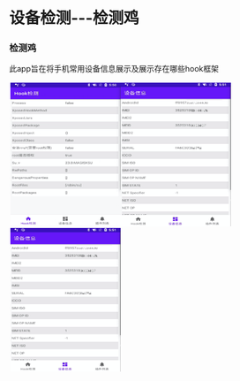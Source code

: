 # 设备检测---检测鸡

### 检测鸡

此app旨在将手机常用设备信息展示及展示存在哪些hook框架


<div style="float:left;border:solid 1px 000;margin:2px;"><img src="图片/image-20220127175158244.png"  width="200" height="260" ><img src="图片/image-20220127175335805.png"  width="200" height="260" ><img src="图片/image-20220127175335805.png"  width="200" height="260" ></div>

